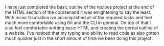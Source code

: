 I have just completed the basic outline of the recipes project at the end of the HTML section of the coursenand it was enlightening to say the least.
With minor frsutration ive accomplished all of the required tasks and feel much more comfortable using Git and the CLI in general.
On top of that I also feel comfortable writting basic HTML and creating the gernal outline of a website. I've noticed that my typing and ability to read code as also gotten much quicker just in the short amount of time ive been doing this project.
